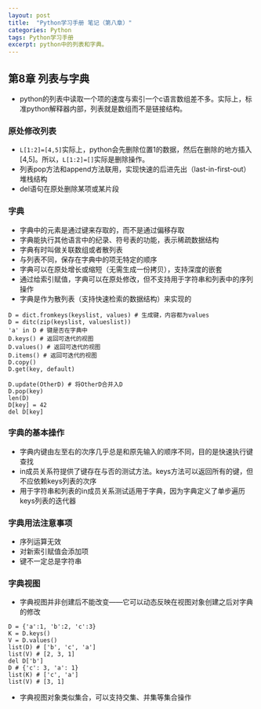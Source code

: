 ```yaml
---
layout: post
title:  "Python学习手册 笔记（第八章）"
categories: Python
tags: Python学习手册
excerpt: python中的列表和字典。
---
```


## 第8章 列表与字典

* python的列表中读取一个项的速度与索引一个c语言数组差不多。实际上，标准python解释器内部，列表就是数组而不是链接结构。

### 原处修改列表

* `L[1:2]=[4,5]`实际上，python会先删除位置1的数据，然后在删除的地方插入[4,5]。所以，`L[1:2]=[]`实际是删除操作。
* 列表pop方法和append方法联用，实现快速的后进先出（last-in-first-out）堆栈结构
* del语句在原处删除某项或某片段

### 字典

* 字典中的元素是通过键来存取的，而不是通过偏移存取
* 字典能执行其他语言中的纪录、符号表的功能，表示稀疏数据结构
* 字典有时叫做关联数组或者散列表
* 与列表不同，保存在字典中的项无特定的顺序
* 字典可以在原处增长或缩短（无需生成一份拷贝），支持深度的嵌套
* 通过给索引赋值，字典可以在原处修改，但不支持用于字符串和列表中的序列操作
* 字典是作为散列表（支持快速检索的数据结构）来实现的
```python3
D = dict.fromkeys(keyslist, values) # 生成键，内容都为values
D = ditc(zip(keyslist, valueslist))
'a' in D # 键是否在字典中
D.keys() # 返回可迭代的视图
D.values() # 返回可迭代的视图
D.items() # 返回可迭代的视图
D.copy()
D.get(key, default)
```
```python3
D.update(OtherD) # 将OtherD合并入D
D.pop(key)
len(D)
D[key] = 42
del D[key]
```

### 字典的基本操作

* 字典内键由左至右的次序几乎总是和原先输入的顺序不同，目的是快速执行键查找
* in成员关系符提供了键存在与否的测试方法。keys方法可以返回所有的键，但不应依赖keys列表的次序
* 用于字符串和列表的in成员关系测试适用于字典，因为字典定义了单步遍历keys列表的迭代器

### 字典用法注意事项

* 序列运算无效
* 对新索引赋值会添加项
* 键不一定总是字符串

### 字典视图

* 字典视图并非创建后不能改变——它可以动态反映在视图对象创建之后对字典的修改
```python3
D = {'a':1, 'b':2, 'c':3}
K = D.keys()
V = D.values()
list(D) # ['b', 'c', 'a']
list(V) # [2, 3, 1]
del D['b']
D # {'c': 3, 'a': 1}
list(K) # ['c', 'a']
list(V) # [3, 1]
```
* 字典视图对象类似集合，可以支持交集、并集等集合操作
